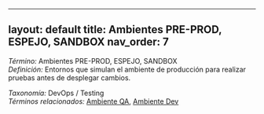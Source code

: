 
---
layout: default
title: Ambientes PRE-PROD, ESPEJO, SANDBOX
nav_order: 7
---

*Término:* Ambientes PRE-PROD, ESPEJO, SANDBOX  
*Definición:* Entornos que simulan el ambiente de producción para realizar pruebas antes de desplegar cambios.

*Taxonomía:* DevOps / Testing  
*Términos relacionados:* [Ambiente QA](https://maleniski.github.io/diccionario-angl-tec-mx/docs/alfabeticamente/A/ambiente-qa/), [Ambiente Dev](https://maleniski.github.io/diccionario-angl-tec-mx/docs/alfabeticamente/A/ambiente-dev/)
